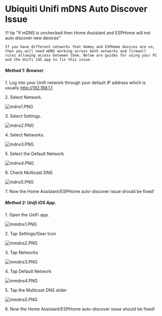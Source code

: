 # Ubiquiti Unifi mDNS Auto Discover Issue

!!! tip "If mDNS is unchecked then Home Assistant and ESPHome will not auto discover new devices"

    If you have different networks that Homey and ESPHome devices are on, then you will need mDNS working across both networks and firewall rules allowing access between them. Below are guides for using your PC and the Unifi iOS app to fix this issue.

##### **Method 1: Browser**

1\. Log into your Unifi network through your default IP address which is usually <a href="http://192.168.1.1" target="_blank" rel="noreferrer nofollow noopener">http://192.168.1.1</a>

2\. Select Network.

![mdns1.PNG](../assets/mdns1.PNG)

3\. Select Settings.

![mdns2.PNG](../assets/mdns2.PNG)

4\. Select Networks.

![mdns3.PNG](../assets/mdns3.PNG)

5\. Select the Default Network

![mdns4.PNG](../assets/mdns4.PNG)

6\. Check Multicast DNS

![mdns5.PNG](../assets/78Kmdns5.PNG)

7\. Now the Home Assistant/ESPHome auto-discover issue should be fixed!

##### **Method 2: Unifi iOS App.**

1\. Open the UniFi app.

![mmdns1.PNG](../assets/mmdns1.PNG)

2\. Tap Settings/Gear Icon

![mmdns2.PNG](../assets/mmdns2.PNG)

3\. Tap Networks

![mmdns3.PNG](../assets/mmdns3.PNG)

4\. Tap Default Network

![mmdns4.PNG](../assets/mmdns4.PNG)

5\. Tap the Multicast DNS slider

![mmdns5.PNG](../assets/mmdns5.PNG)

6\. Now the Home Assistant/ESPHome auto-discover issue should be fixed!
